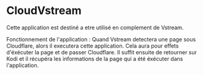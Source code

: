 # CloudVstream

Cette application est destiné a etre utilisé en complement de Vstream.

Fonctionnement de l'application :
Quand Vstream detectera une page sous Cloudflare, alors il executera cette application. Cela aura pour effets d'éxécuter la page et de passer Cloudflare.
Il suffit ensuite de retourner sur Kodi et il récupéra les informations de la page qui a été éxécuter dans l'application.